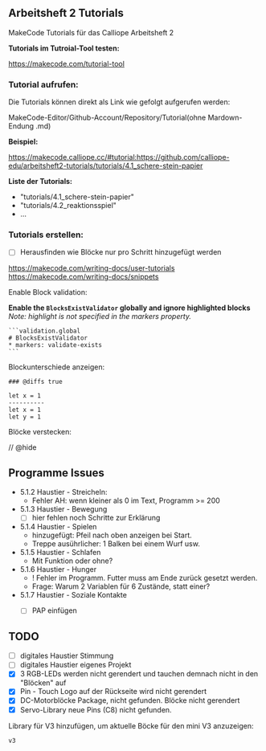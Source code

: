## Arbeitsheft 2 Tutorials


MakeCode Tutorials für das Calliope Arbeitsheft 2

**Tutorials im Tutroial-Tool testen:**

https://makecode.com/tutorial-tool

### Tutorial aufrufen:

Die Tutorials können direkt als Link wie gefolgt aufgerufen werden:

MakeCode-Editor/Github-Account/Repository/Tutorial(ohne Mardown-Endung .md)

**Beispiel:**

https://makecode.calliope.cc/#tutorial:https://github.com/calliope-edu/arbeitsheft2-tutorials/tutorials/4.1_schere-stein-papier

**Liste der Tutorials:**

- "tutorials/4.1_schere-stein-papier"
- "tutorials/4.2_reaktionsspiel"
- ...

<!-- 
https://makecode.calliope.cc/#tutorial:https://github.com/jasperp92/makecode_tutorials/tutorials/lichtsirene
https://github.com/jasperp92/makecode_tutorials/blob/master/pxt.json -->

### Tutorials erstellen:

-  [ ] Herausfinden wie Blöcke nur pro Schritt hinzugefügt werden

https://makecode.com/writing-docs/user-tutorials
https://makecode.com/writing-docs/snippets

Enable Block validation:

**Enable the `BlocksExistValidator` globally and ignore highlighted blocks**  
_Note: highlight is not specified in the markers property._
````
```validation.global
# BlocksExistValidator
* markers: validate-exists
```
````

Blockunterschiede anzeigen:

```### @diffs true```

```diffblocks
let x = 1
----------
let x = 1
let y = 1
```

Blöcke verstecken:

// @hide


## Programme Issues
- 5.1.2 Haustier - Streicheln:
    - Fehler AH: wenn kleiner als 0 im Text, Programm >= 200
- 5.1.3 Haustier - Bewegung
    - [ ] hier fehlen noch Schritte zur Erklärung
- 5.1.4 Haustier - Spielen
    - hinzugefügt: Pfeil nach oben anzeigen bei Start.
    - Treppe ausührlicher: 1 Balken bei einem Wurf usw.
- 5.1.5 Haustier - Schlafen
    - Mit Funktion oder ohne?
- 5.1.6 Haustier - Hunger
    - ! Fehler im Programm. Futter muss am Ende zurück gesetzt werden.
    - Frage: Warum 2 Variablen für 6 Zustände, statt einer?
- 5.1.7 Haustier - Soziale Kontakte
    - [ ] PAP einfügen


## TODO

- [ ] digitales Haustier Stimmung
- [ ] digitales Haustier eigenes Projekt
- [x] 3 RGB-LEDs werden nicht gerendert und tauchen demnach nicht in den "Blöcken" auf
- [x] Pin - Touch Logo auf der Rückseite wird nicht gerendert
- [x] DC-Motorblöcke Package, nicht gefunden. Blöcke nicht gerendert
- [x] Servo-Library neue Pins (C8) nicht gefunden.

Library für V3 hinzufügen, um aktuelle Böcke für den mini V3 anzuzeigen:

```package
v3
```